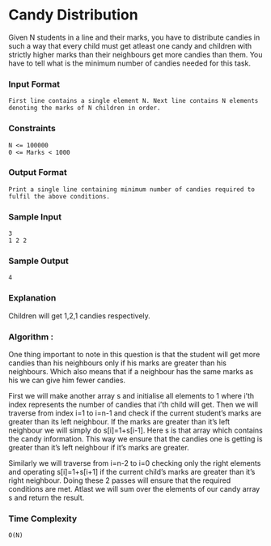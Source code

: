 # Candy Distribution

Given N students in a line and their marks, you have to distribute candies in such a way that every child must get atleast one candy and children with strictly higher marks than their neighbours get more candies than them.
You have to tell what is the minimum number of candies needed for this task.

### Input Format

```
First line contains a single element N. Next line contains N elements denoting the marks of N children in order.
```

### Constraints

```
N <= 100000
0 <= Marks < 1000
```

### Output Format

```
Print a single line containing minimum number of candies required to fulfil the above conditions.
```

### Sample Input

```
3
1 2 2
```

### Sample Output

```
4
```

### Explanation

Children will get 1,2,1 candies respectively.

### **Algorithm** :

One thing important to note in this question is that the student will get more candies than his neighbours only if his marks are greater than his neighbours. Which also means that if a neighbour has the same marks as his we can give him fewer candies.
<br>

First we will make another array s and initialise all elements to 1 where i’th index represents the number of candies that i’th child will get. Then we will traverse from index i=1 to i=n-1 and check if the current student’s marks are greater than its left neighbour. If the marks are greater than it’s left neighbour we will simply do s[i]=1+s[i-1]. Here s is that array which contains the candy information. This way we ensure that the candies one is getting is greater than it’s left neighbour if it’s marks are greater.
<br>

Similarly we will traverse from i=n-2 to i=0 checking only the right elements and operating s[i]=1+s[i+1] if the current child’s marks are greater than it’s right neighbour. Doing these 2 passes will ensure that the required conditions are met. Atlast we will sum over the elements of our candy array s and return the result.

### Time Complexity

```
O(N)
```
